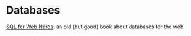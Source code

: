 
Databases
=========

[SQL for Web Nerds](http://philip.greenspun.com/sql/): an old (but good) book
about databases for the web.